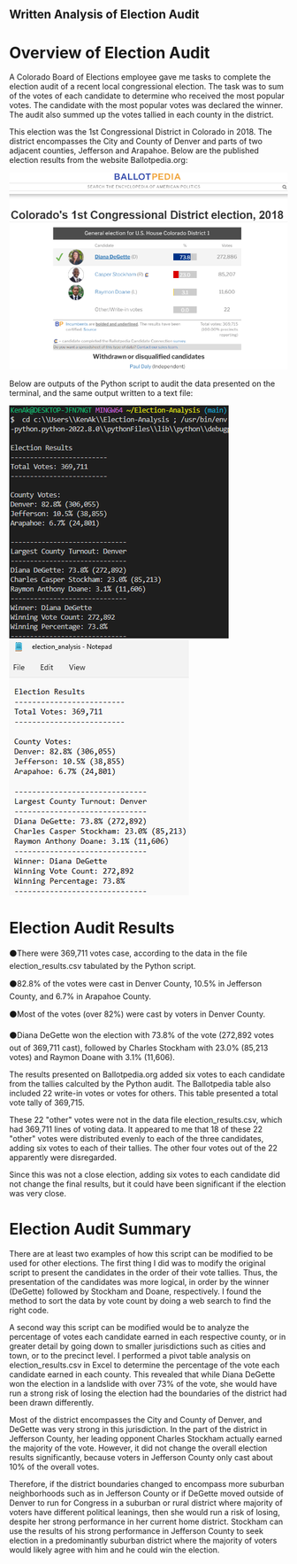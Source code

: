 ## Written Analysis of Election Audit

# Overview of Election Audit
A Colorado Board of Elections employee gave me tasks to complete the election audit of a recent local congressional election. The task was to sum of the votes of each candidate to determine who received the most popular votes. The candidate with the most popular votes was declared the winner. The audit also summed up the votes tallied in each county in the district.

This election was the 1st Congressional District in Colorado in 2018. The district encompasses the City and County of Denver and parts of two adjacent counties, Jefferson and Arapahoe. Below are the published election results from the website Ballotpedia.org:

![Election-Analysis_display_on_Terminal](Resources/Colorado1stCongressionalDistrictElection2018.png)

Below are outputs of the Python script to audit the data presented on the terminal, and the same output written to a text file:

![Election-Analysis_display_on_Terminal](Resources/Election-Analysis_display_on_Terminal.png) 
![Election-Analysis_output_in_text_file](Resources/Election-Analysis_output_in_text_file.png)

# Election Audit Results

⚫There were 369,711 votes case, according to the data in the file election_results.csv tabulated by the Python script.

⚫82.8% of the votes were cast in Denver County, 10.5% in Jefferson County, and 6.7% in Arapahoe County.

⚫Most of the votes (over 82%) were cast by voters in Denver County.

⚫Diana DeGette won the election with 73.8% of the vote (272,892 votes out of 369,711 cast), followed by Charles Stockham with 23.0% (85,213 votes) and Raymon Doane with 3.1% (11,606).

The results presented on Ballotpedia.org added six votes to each candidate from the tallies calculted by the Python audit. The Ballotpedia table also included 22 write-in votes or votes for others. This table presented a total vote tally of 369,715.

These 22 "other" votes were not in the data file election_results.csv, which had 369,711 lines of voting data. It appeared to me that 18 of these 22 "other" votes were distributed evenly to each of the three candidates, adding six votes to each of their tallies. The other four votes out of the 22 apparently were disregarded. 

Since this was not a close election, adding six votes to each candidate did not change the final results, but it could have been significant if the election was very close.

# Election Audit Summary
There are at least two examples of how this script can be modified to be used for other elections. The first thing I did was to modify the original script to present the candidates in the order of their vote tallies. Thus, the presentation of the candidates was more logical, in order by the winner (DeGette) followed by Stockham and Doane, respectively. I found the method to sort the data by vote count by doing a web search to find the right code.

A second way this script can be modified would be to analyze the percentage of votes each candidate earned in each respective county, or in greater detail by going down to smaller jurisdictions such as cities and town, or to the precinct level. I performed a pivot table analysis on election_results.csv in Excel to determine the percentage of the vote each candidate earned in each county. This revealed that while Diana DeGette won the election in a landslide with over 73% of the vote, she would have run a strong risk of losing the election had the boundaries of the district had been drawn differently.

Most of the district encompasses the City and County of Denver, and DeGette was very strong in this jurisdiction. In the part of the district in Jefferson County, her leading opponent Charles Stockham actually earned the majority of the vote. However, it did not change the overall election results significantly, because voters in Jefferson County only cast about 10% of the overall votes.

Therefore, if the district boundaries changed to encompass more suburban neighborhoods such as in Jefferson County or if DeGette moved outside of Denver to run for Congress in a suburban or rural district where majority of voters have different political leanings, then she would run a risk of losing, despite her strong performance in her current home district. Stockham can use the results of his strong performance in Jefferson County to seek election in a predominantly suburban district where the majority of voters would likely agree with him and he could win the election. 
